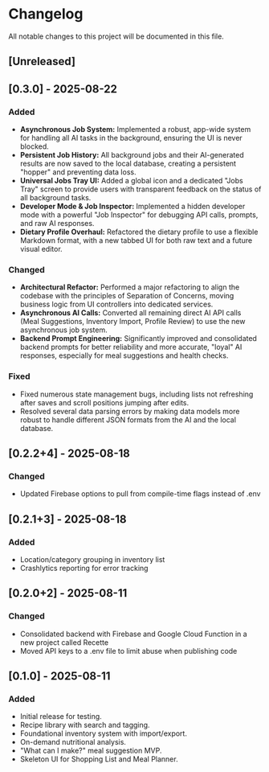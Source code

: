 # Changelog

All notable changes to this project will be documented in this file.

## [Unreleased]

## [0.3.0] - 2025-08-22
### Added
- **Asynchronous Job System:** Implemented a robust, app-wide system for handling all AI tasks in the background, ensuring the UI is never blocked.
- **Persistent Job History:** All background jobs and their AI-generated results are now saved to the local database, creating a persistent "hopper" and preventing data loss.
- **Universal Jobs Tray UI:** Added a global icon and a dedicated "Jobs Tray" screen to provide users with transparent feedback on the status of all background tasks.
- **Developer Mode & Job Inspector:** Implemented a hidden developer mode with a powerful "Job Inspector" for debugging API calls, prompts, and raw AI responses.
- **Dietary Profile Overhaul:** Refactored the dietary profile to use a flexible Markdown format, with a new tabbed UI for both raw text and a future visual editor.

### Changed
- **Architectural Refactor:** Performed a major refactoring to align the codebase with the principles of Separation of Concerns, moving business logic from UI controllers into dedicated services.
- **Asynchronous AI Calls:** Converted all remaining direct AI API calls (Meal Suggestions, Inventory Import, Profile Review) to use the new asynchronous job system.
- **Backend Prompt Engineering:** Significantly improved and consolidated backend prompts for better reliability and more accurate, "loyal" AI responses, especially for meal suggestions and health checks.

### Fixed
- Fixed numerous state management bugs, including lists not refreshing after saves and scroll positions jumping after edits.
- Resolved several data parsing errors by making data models more robust to handle different JSON formats from the AI and the local database.

## [0.2.2+4] - 2025-08-18
### Changed
- Updated Firebase options to pull from compile-time flags instead of .env

## [0.2.1+3] - 2025-08-18
### Added
- Location/category grouping in inventory list
- Crashlytics reporting for error tracking

## [0.2.0+2] - 2025-08-11
### Changed
- Consolidated backend with Firebase and Google Cloud Function in a new project called Recette
- Moved API keys to a .env file to limit abuse when publishing code

## [0.1.0] - 2025-08-11
### Added
- Initial release for testing.
- Recipe library with search and tagging.
- Foundational inventory system with import/export.
- On-demand nutritional analysis.
- "What can I make?" meal suggestion MVP.
- Skeleton UI for Shopping List and Meal Planner.